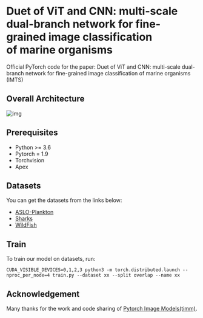 # Duet of ViT and CNN: multi-scale dual-branch network for fine-grained image classification of marine organisms
Official PyTorch code for the paper: Duet of ViT and CNN: multi-scale dual-branch network for fine-grained image classification of marine organisms (IMTS)
## Overall Architecture
![img](https://github.com/Xiaosigz/MSDBN/blob/main/Model.png)
## Prerequisites
* Python >= 3.6
* Pytorch = 1.9
* Torchvision
* Apex
## Datasets
You can get the datasets from the links below:
* [ASLO-Plankton](http://ouc.ai/dataset/ASLO-Plankton.zip)
* [Sharks](https://www.kaggle.com/larusso94/shark-species)
* [WildFish](https://github.com/PeiqinZhuang/WildFish)
## Train
To train our model on datasets, run:
```
CUDA_VISIBLE_DEVICES=0,1,2,3 python3 -m torch.distributed.launch --nproc_per_node=4 train.py --dataset xx --split overlap --name xx
```
## Acknowledgement
Many thanks for the work and code sharing of [Pytorch Image Models(timm)](https://github.com/huggingface/pytorch-image-models).
